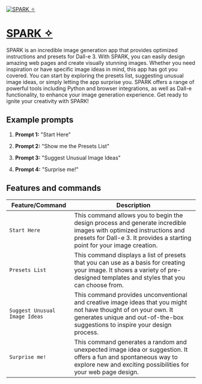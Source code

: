[![SPARK ✧](https://files.oaiusercontent.com/file-Y2cWqXxBHGAhcP32Tj7BNjQu?se=2123-10-17T02%3A31%3A05Z&sp=r&sv=2021-08-06&sr=b&rscc=max-age%3D31536000%2C%20immutable&rscd=attachment%3B%20filename%3DPFP%25203.png&sig=Wx2h8%2BMrgBjYvfGW0/R5L%2BBVrFWeWCkbh034btQkHAM%3D)](https://chat.openai.com/g/g-MmeidA8H2-image-boost-utopia)

# [SPARK ✧](https://chat.openai.com/g/g-MmeidA8H2-image-boost-utopia)

SPARK is an incredible image generation app that provides optimized instructions and presets for Dall-e 3. With SPARK, you can easily design amazing web pages and create visually stunning images. Whether you need inspiration or have specific image ideas in mind, this app has got you covered. You can start by exploring the presets list, suggesting unusual image ideas, or simply letting the app surprise you. SPARK offers a range of powerful tools including Python and browser integrations, as well as Dall-e functionality, to enhance your image generation experience. Get ready to ignite your creativity with SPARK!

## Example prompts

1. **Prompt 1:** "Start Here"

2. **Prompt 2:** "Show me the Presets List"

3. **Prompt 3:** "Suggest Unusual Image Ideas"

4. **Prompt 4:** "Surprise me!"

## Features and commands

| Feature/Command | Description |
| --- | --- |
| `Start Here` | This command allows you to begin the design process and generate incredible images with optimized instructions and presets for Dall-e 3. It provides a starting point for your image creation. |
| `Presets List` | This command displays a list of presets that you can use as a basis for creating your image. It shows a variety of pre-designed templates and styles that you can choose from. |
| `Suggest Unusual Image Ideas` | This command provides unconventional and creative image ideas that you might not have thought of on your own. It generates unique and out-of-the-box suggestions to inspire your design process. |
| `Surprise me!` | This command generates a random and unexpected image idea or suggestion. It offers a fun and spontaneous way to explore new and exciting possibilities for your web page design. |
